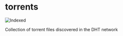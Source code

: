 torrents 
========
![Indexed](https://img.shields.io/badge/indexed-146840-blue)

Collection of torrent files discovered in the DHT network
